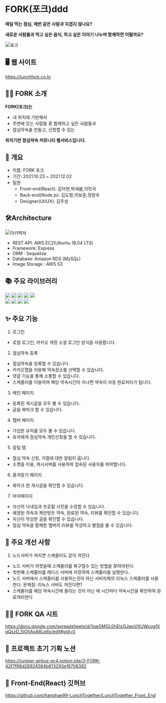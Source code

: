 # FORK(포크)ddd

**매일 먹는 점심, 매번 같은 사람과 지겹지 않나요?**

**새로운 사람들과 먹고 싶은 음식, 하고 싶은 이야기 나누며 함께하면 어떨까요?**

![포크](https://user-images.githubusercontent.com/89914920/144397596-916fb4e0-afa5-410e-92a7-6035ac258bc4.png)

## 🖥 웹 사이트
https://lunchfork.co.kr  
## 👨‍🎨 FORK 소개

**FORK(포크)는**

- 내 위치에 기반해서
- 주변에 있는 사람들 중 함께하고 싶은 사람들과
- 점심약속을 만들고, 신청할 수 있는

**위치기반 점심약속 커뮤니티 웹서비스입니다.**
   
## 📌 개요
* 이름: FORK 포크   
* 기간: 2021.10.23 ~ 2021.12.02   
* 팀원   
  * Front-end(React): 김덕현,박새봄,이민국   
  * Back-end(Node.js): 김도형,이보훈,정창우   
  * Designer(UI/UX): 김주성   
## 🛠Architecture   
![아키텍쳐](https://user-images.githubusercontent.com/89914920/144398054-1c23497f-7e77-46aa-83ee-a4897c487195.png)

* REST API: AWS EC2(Ubuntu 18.04 LTS)   
* Framework: Express   
* ORM : Sequelize  
* Database: Amazon RDS (MySQL)   
* Image Storage : AWS S3
## 📚 주요 라이브러리
<img src="https://img.shields.io/badge/Axios-0.24.0-764ABC?style=flat-square&logo=Axios&logoColor=white"/> <img src="https://img.shields.io/badge/Passport-0.5.0-34E27A?style=flat-square&logo=Passport&logoColor=white"/> <img src="https://img.shields.io/badge/multer-1.4.3-F38658?style=flat-square&logo=multer&logoColor=white"/>
<img src="https://img.shields.io/badge/dotenv-10.0.0-E5CE3D?style=flat-square&logo=dotenv&logoColor=white"/>
<img src="https://img.shields.io/badge/Cors-2.8.5-F7D18B?style=flat-square&logo=Cors&logoColor=white"/>   
<img src="https://img.shields.io/badge/Joi-17.4.2-E52C6D?style=flat-square&logo=Joi&logoColor=white"/>
<img src="https://img.shields.io/badge/Socket.io-4.4.0-010101?style=flat-square&logo=Socket.io&logoColor=white"/>
<img src="https://img.shields.io/badge/Redis-4.0.0-DC382D?style=flat-square&logo=Redis&logoColor=white"/>
<img src="https://img.shields.io/badge/Swagger-2.12.2-85EA2D?style=flat-square&logo=Swagger&logoColor=white"/>

## ✨ 주요 기능
1. 로그인
* 로컬 로그인, 카카오 계정 소셜 로그인 방식을 사용합니다.

2. 점심약속 등록
* 점심약속을 등록할 수 있습니다.
* 카카오맵을 이용해 약속장소를 선택할 수 있습니다.
* 댓글 기능을 통해 소통할 수 있습니다.
* 스케줄러를 이용하여 해당 약속시간이 지나면 약속이 자동 완료처리가 됩니다.

3. 메인 페이지
* 등록된 게시글을 모두 볼 수 있습니다.
* 글을 북마크 할 수 있습니다.

4. 멤버 페이지
* 가입한 유저를 모두 볼 수 있습니다.
* 유저에게 점심약속 개인신청을 할 수 있습니다.

5. 알림 탭
* 점심 약속 신청, 거절에 대한 알림이 옵니다.
* 소켓을 이용, 캐시서버를 사용하여 접속된 사용자를 파악합니다.

6. 즐겨찾기 페이지
* 북마크 한 게시글을 확인할 수 있습니다.

7. 마이페이지
* 자신의 닉네임과 프로필 사진을 수정할 수 있습니다.
* 예정된 약속과 제안받은 약속, 완료된 약속, 리뷰를 확인할 수 있습니다.
* 자신이 작성한 글을 확인할 수 있습니다.
* 점심 약속을 함께한 멤버의 리뷰를 작성하고 별점을 줄 수 있습니다.

## 🔨 주요 개선 사항   
1. 노드서버가 꺼지면 스케줄러도 같이 꺼진다
* 노드 서버가 꺼졋을때 스케줄러를 복구할수 있는 방법을 찾아야된다.
* 첫번째 스케줄러를 레디스 서버에 저장하여 스케줄러를 실행한다..
* 노드 서버에서 스케줄러를 사용하는것이 아닌 서버자체의 리눅스 스케줄러를 사용한다. 문제점: 리눅스 서버도 꺼진다면?
* 스케줄러를 해당 약속시간에 돌리는 것이 아닌 매 시간마다 약속시간을 확인하여 완료처리한다
## 👨‍🎨 FORK QA 시트
https://docs.google.com/spreadsheets/d/1swGMGL0hEIzGJwoVXUWcogfXgQszD_1iiOhAsA6Lp6s/edit#gid=0 
## 🎨 프로젝트 초기 기획 노션
https://juniper-airbus-ec4.notion.site/3-FORK-42f7f98d28924584b813293e16706382
## 📌 Front-End(React) 깃허브
https://github.com/hanghae99-LunchTogether/LunchTogether_Front_End






